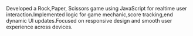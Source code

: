 Developed a Rock,Paper, Scissors game using JavaScript for realtime user interaction.Implemented logic for game mechanic,score tracking,end dynamic UI updates.Focused on responsive design and smooth user experience across devices.
